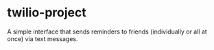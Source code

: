 
# twilio-project

A simple interface that sends reminders to friends (individually or all at once) via text messages.

